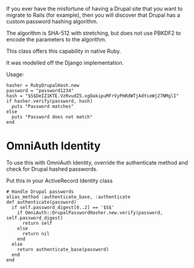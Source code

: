 If you ever have the misfortune of having a Drupal site that you want to migrate 
to Rails (for example), then you will discover that Drupal has a custom password
hashing algorithm.

The algorithm is SHA-512 with stretching, but does not use PBKDF2 to encode the
parameters to the algorithm.

This class offers this capability in native Ruby.

It was modelled off the Django implementation.


Usage:

    hasher = RubyDrupalHash.new
    password = "password1234"
    hash = "$S$DeIZ1KTE.VzRvudZ5.xgOakipuMFrVyPmRdWTjAdYieWj27NMglI"
    if hasher.verify(password, hash)
      puts "Password matches"
    else
      puts "Password does not match"
    end



# OmniAuth Identity

To use this with OmniAuth Identity, override the authenticate method
and check for Drupal hashed passwords.

Put this in your ActiveRecord Identity class

    # Handle Drupal passwords
    alias_method :authenticate_base, :authenticate
    def authenticate(password)
      if self.password_digest[0..2] == '$S$'
        if OmniAuth::DrupalPasswordHasher.new.verify(password, self.password_digest)
          return self
        else
          return nil
        end
      else
        return authenticate_base(password)
      end
    end